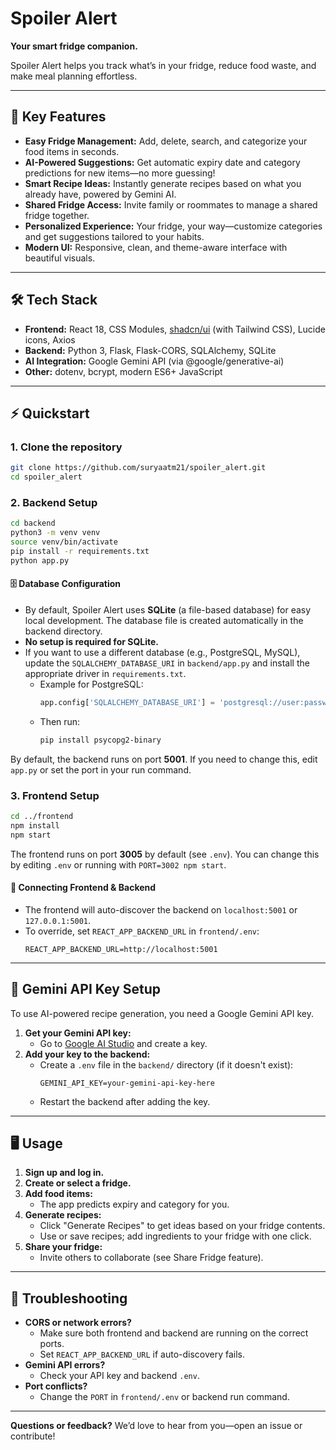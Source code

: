 
# Spoiler Alert

**Your smart fridge companion.**

Spoiler Alert helps you track what’s in your fridge, reduce food waste, and make meal planning effortless.

---

## 🚀 Key Features

- **Easy Fridge Management:** Add, delete, search, and categorize your food items in seconds.
- **AI-Powered Suggestions:** Get automatic expiry date and category predictions for new items—no more guessing!
- **Smart Recipe Ideas:** Instantly generate recipes based on what you already have, powered by Gemini AI.
- **Shared Fridge Access:** Invite family or roommates to manage a shared fridge together.
- **Personalized Experience:** Your fridge, your way—customize categories and get suggestions tailored to your habits.
- **Modern UI:** Responsive, clean, and theme-aware interface with beautiful visuals.

---

## 🛠️ Tech Stack

- **Frontend:** React 18, CSS Modules, [shadcn/ui](https://ui.shadcn.dev/) (with Tailwind CSS), Lucide icons, Axios
- **Backend:** Python 3, Flask, Flask-CORS, SQLAlchemy, SQLite
- **AI Integration:** Google Gemini API (via @google/generative-ai)
- **Other:** dotenv, bcrypt, modern ES6+ JavaScript

---

## ⚡ Quickstart

### 1. Clone the repository

```sh
git clone https://github.com/suryaatm21/spoiler_alert.git
cd spoiler_alert
```


### 2. Backend Setup

```sh
cd backend
python3 -m venv venv
source venv/bin/activate
pip install -r requirements.txt
python app.py
```

#### 🗄️ Database Configuration

- By default, Spoiler Alert uses **SQLite** (a file-based database) for easy local development. The database file is created automatically in the backend directory.
- **No setup is required for SQLite.**
- If you want to use a different database (e.g., PostgreSQL, MySQL), update the `SQLALCHEMY_DATABASE_URI` in `backend/app.py` and install the appropriate driver in `requirements.txt`.
    - Example for PostgreSQL:
        ```python
        app.config['SQLALCHEMY_DATABASE_URI'] = 'postgresql://user:password@localhost/dbname'
        ```
    - Then run:
        ```sh
        pip install psycopg2-binary
        ```

By default, the backend runs on port **5001**. If you need to change this, edit `app.py` or set the port in your run command.

### 3. Frontend Setup

```sh
cd ../frontend
npm install
npm start
```

The frontend runs on port **3005** by default (see `.env`). You can change this by editing `.env` or running with `PORT=3002 npm start`.

#### 🔗 Connecting Frontend & Backend

- The frontend will auto-discover the backend on `localhost:5001` or `127.0.0.1:5001`.
- To override, set `REACT_APP_BACKEND_URL` in `frontend/.env`:
   ```properties
   REACT_APP_BACKEND_URL=http://localhost:5001
   ```

---

## 🤖 Gemini API Key Setup

To use AI-powered recipe generation, you need a Google Gemini API key.

1. **Get your Gemini API key:**
    - Go to [Google AI Studio](https://aistudio.google.com/app/apikey) and create a key.
2. **Add your key to the backend:**
    - Create a `.env` file in the `backend/` directory (if it doesn't exist):
       ```properties
       GEMINI_API_KEY=your-gemini-api-key-here
       ```
    - Restart the backend after adding the key.

---

## 🖥️ Usage

1. **Sign up and log in.**
2. **Create or select a fridge.**
3. **Add food items:**
    - The app predicts expiry and category for you.
4. **Generate recipes:**
    - Click "Generate Recipes" to get ideas based on your fridge contents.
    - Use or save recipes; add ingredients to your fridge with one click.
5. **Share your fridge:**
    - Invite others to collaborate (see Share Fridge feature).

---

## 📝 Troubleshooting

- **CORS or network errors?**
   - Make sure both frontend and backend are running on the correct ports.
   - Set `REACT_APP_BACKEND_URL` if auto-discovery fails.
- **Gemini API errors?**
   - Check your API key and backend `.env`.
- **Port conflicts?**
   - Change the `PORT` in `frontend/.env` or backend run command.

---

**Questions or feedback?** We’d love to hear from you—open an issue or contribute!
